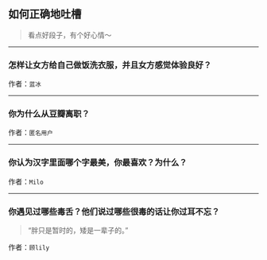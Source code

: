 ## 如何正确地吐槽

> 看点好段子，有个好心情～


 
---

### 怎样让女方给自己做饭洗衣服，并且女方感觉体验良好？

> 


作者：`蓝冰`

---

### 你为什么从豆瓣离职？

> 


作者：`匿名用户`

---

### 你认为汉字里面哪个字最美，你最喜欢？为什么？

> 


作者：`Milo`

---

### 你遇见过哪些毒舌？他们说过哪些很毒的话让你过耳不忘？

> “胖只是暂时的，矮是一辈子的。”


作者：`顾lily`